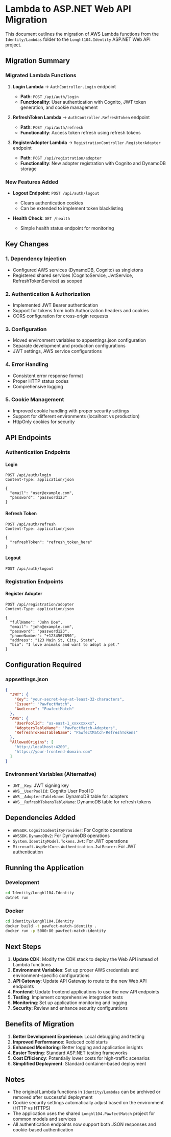# Lambda to ASP.NET Web API Migration

This document outlines the migration of AWS Lambda functions from the `Identity/Lambdas` folder to the `Longhl104.Identity` ASP.NET Web API project.

## Migration Summary

### Migrated Lambda Functions

1. **Login Lambda** → `AuthController.Login` endpoint
   - **Path**: `POST /api/auth/login`
   - **Functionality**: User authentication with Cognito, JWT token generation, and cookie management

2. **RefreshToken Lambda** → `AuthController.RefreshToken` endpoint
   - **Path**: `POST /api/auth/refresh`
   - **Functionality**: Access token refresh using refresh tokens

3. **RegisterAdopter Lambda** → `RegistrationController.RegisterAdopter` endpoint
   - **Path**: `POST /api/registration/adopter`
   - **Functionality**: New adopter registration with Cognito and DynamoDB storage

### New Features Added

- **Logout Endpoint**: `POST /api/auth/logout`
  - Clears authentication cookies
  - Can be extended to implement token blacklisting

- **Health Check**: `GET /health`
  - Simple health status endpoint for monitoring

## Key Changes

### 1. Dependency Injection
- Configured AWS services (DynamoDB, Cognito) as singletons
- Registered shared services (CognitoService, JwtService, RefreshTokenService) as scoped

### 2. Authentication & Authorization
- Implemented JWT Bearer authentication
- Support for tokens from both Authorization headers and cookies
- CORS configuration for cross-origin requests

### 3. Configuration
- Moved environment variables to appsettings.json configuration
- Separate development and production configurations
- JWT settings, AWS service configurations

### 4. Error Handling
- Consistent error response format
- Proper HTTP status codes
- Comprehensive logging

### 5. Cookie Management
- Improved cookie handling with proper security settings
- Support for different environments (localhost vs production)
- HttpOnly cookies for security

## API Endpoints

### Authentication Endpoints

#### Login
```http
POST /api/auth/login
Content-Type: application/json

{
  "email": "user@example.com",
  "password": "password123"
}
```

#### Refresh Token
```http
POST /api/auth/refresh
Content-Type: application/json

{
  "refreshToken": "refresh_token_here"
}
```

#### Logout
```http
POST /api/auth/logout
```

### Registration Endpoints

#### Register Adopter
```http
POST /api/registration/adopter
Content-Type: application/json

{
  "fullName": "John Doe",
  "email": "john@example.com",
  "password": "password123",
  "phoneNumber": "+1234567890",
  "address": "123 Main St, City, State",
  "bio": "I love animals and want to adopt a pet."
}
```

## Configuration Required

### appsettings.json
```json
{
  "JWT": {
    "Key": "your-secret-key-at-least-32-characters",
    "Issuer": "PawfectMatch",
    "Audience": "PawfectMatch"
  },
  "AWS": {
    "UserPoolId": "us-east-1_xxxxxxxxx",
    "AdoptersTableName": "PawfectMatch-Adopters",
    "RefreshTokensTableName": "PawfectMatch-RefreshTokens"
  },
  "AllowedOrigins": [
    "http://localhost:4200",
    "https://your-frontend-domain.com"
  ]
}
```

### Environment Variables (Alternative)
- `JWT__Key`: JWT signing key
- `AWS__UserPoolId`: Cognito User Pool ID
- `AWS__AdoptersTableName`: DynamoDB table for adopters
- `AWS__RefreshTokensTableName`: DynamoDB table for refresh tokens

## Dependencies Added

- `AWSSDK.CognitoIdentityProvider`: For Cognito operations
- `AWSSDK.DynamoDBv2`: For DynamoDB operations
- `System.IdentityModel.Tokens.Jwt`: For JWT operations
- `Microsoft.AspNetCore.Authentication.JwtBearer`: For JWT authentication

## Running the Application

### Development
```bash
cd Identity/Longhl104.Identity
dotnet run
```

### Docker
```bash
cd Identity/Longhl104.Identity
docker build -t pawfect-match-identity .
docker run -p 5000:80 pawfect-match-identity
```

## Next Steps

1. **Update CDK**: Modify the CDK stack to deploy the Web API instead of Lambda functions
2. **Environment Variables**: Set up proper AWS credentials and environment-specific configurations
3. **API Gateway**: Update API Gateway to route to the new Web API endpoints
4. **Frontend**: Update frontend applications to use the new API endpoints
5. **Testing**: Implement comprehensive integration tests
6. **Monitoring**: Set up application monitoring and logging
7. **Security**: Review and enhance security configurations

## Benefits of Migration

1. **Better Development Experience**: Local debugging and testing
2. **Improved Performance**: Reduced cold starts
3. **Enhanced Monitoring**: Better logging and application insights
4. **Easier Testing**: Standard ASP.NET testing frameworks
5. **Cost Efficiency**: Potentially lower costs for high-traffic scenarios
6. **Simplified Deployment**: Standard container-based deployment

## Notes

- The original Lambda functions in `Identity/Lambdas` can be archived or removed after successful deployment
- Cookie security settings automatically adjust based on the environment (HTTP vs HTTPS)
- The application uses the shared `Longhl104.PawfectMatch` project for common models and services
- All authentication endpoints now support both JSON responses and cookie-based authentication
